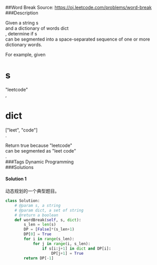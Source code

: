 ##Word Break
Source: https://oj.leetcode.com/problems/word-break  
###Description



Given a string
s  
 and a dictionary of words
dict  
, determine if
s  
 can be segmented into a space-separated sequence of one or more dictionary words.




For example, given  


s  
 =
"leetcode"  
,  


dict  
 =
["leet", "code"]  
.





Return true because
"leetcode"  
 can be segmented as
"leet code"  
.  
###Tags
Dynamic Programming  
###Solutions

#### Solution 1

动态规划的一个典型题目。

```python
class Solution:
    # @param s, a string
    # @param dict, a set of string
    # @return a boolean
    def wordBreak(self, s, dict):
        s_len = len(s)
        DP = [False]*(s_len+1)
        DP[0] = True
        for i in range(s_len):
            for j in range(i, s_len):
                if s[i:j+1] in dict and DP[i]:
                    DP[j+1] = True
        return DP[-1]
```
